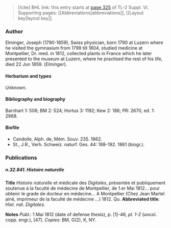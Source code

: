 > [!cite] BHL link: this entry starts at [page 325](https://www.biodiversitylibrary.org/item/103835#page/335/mode/1up) of TL-2 Suppl. VI.
> Supporting pages: [[Abbreviations|abbreviations]], [[Layout key|layout key]].

### Author

Elminger, Joseph (1790-1859), Swiss physician, born 1790 at Luzern where he visited the gymnasium from 1799 till 1804, studied medicine at Montpellier, Dr. med. in 1812, collected plants in France which he later presented to the museum at Luzern, where he practised the rest of his life, died 22 Jun 1859. (*Elminger*).

#### Herbarium and types

Unknown.

#### Bibliography and biography

Barnhart 1: 506; BM 2: 524; Hortus 3: 1192; Kew 2: 186; PR: 2670, ed. 1: 2968.

#### Biofile

- Candolle, Alph. de, Mém. Souv. 235. 1862.
- St., J.R., Verh. Schweiz. naturf. Ges. 44: 188-192. 1861 (biogr.).

### Publications

##### n.32.841. Histoire naturelle

**Title**
*Histoire naturelle* et médicale des *Digitales*, présentée et publiquement soutenue à la faculté de médecine de Montpellier, de 1.er Mai 1812... pour obtenir le grade de docteur en médecine... A Montpellier (Chez Jean Martel ainé, imprimeur de la faculté de médecine ...) 1812. Qu.
**Abbreviated title**: *Hist. nat. Digitales*.

**Notes**
*Publ*.: 1 Mai 1812 (date of defense thesis), p. \[1\]-46, *pl. 1-2* (uncol. copp. engr.), \[47\]. *Copies*: BM, G(2), K, NY.

